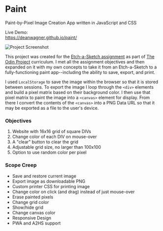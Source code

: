 # Paint
Paint-by-Pixel Image Creation App written in JavaScript and CSS

Live Demo:  
https://deanwagner.github.io/paint/

![Project Screenshot](https://deanwagner.github.io/paint/img/paint-screenshot.png)

This project was created for the [Etch-a-Sketch assignment](https://www.theodinproject.com/paths/foundations/courses/foundations/lessons/etch-a-sketch-project) as part of [The Odin Project](https://www.theodinproject.com) curriculum. I met all the assignment objectives and then expanded on it with my own concepts to take it from an Etch-a-Sketch to a fully-functioning paint app--including the ability to save, export, and print.

I used `LocalStorage` to save the image within the browser so that it is stored between sessions. To export the image I loop through the `<div>` elements and build a pixel matrix based on their background color. I then use that pixel matrix to paint the image into a `<canvas>` element for display. From there I convert the contents of the `<canvas>` into a PNG Data URL so that it may be exported as a file to the user's device.

### Objectives

1. Website with 16x16 grid of square DIVs
2. Change color of each DIV on mouse-over
3. A "clear" button to clear the grid
4. Adjustable grid size, no larger than 100x100
5. Option to use random color per pixel

### Scope Creep

* Save and restore current image
* Export image as downloadable PNG
* Custom printer CSS for printing image
* Change color on click (and drag) instead of just mouse-over
* Erase painted pixels
* Change grid color
* Show/hide grid
* Change canvas color
* Responsive Design
* PWA and A2HS support